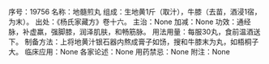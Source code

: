 序号：19756
名称：地髓煎丸
组成：生地黄1斤（取汁），牛膝（去苗，酒浸1宿，为末）。
出处：《杨氏家藏方》卷十六。
主治：None
加减：None
功效：通经脉，补虚羸，强脚膝，润泽肌肤，和畅筋脉。
用法用量：每服30丸，食前温酒送下。
制备方法：上将地黄汁银石器内熬成膏子如饧，搜和牛膝末为丸，如梧桐子大。
临床应用：None
各家论述：None
用药禁忌：None
附注：None
